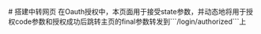 <html><body><p># 搭建中转网页
在Oauth授权中，本页面用于接受state参数，并动态地将用于授权code参数和授权成功后跳转主页的final参数转发到```/login/authorized```上</p></body></html>